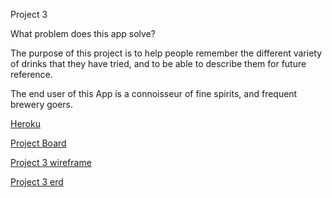 Project 3

What problem does this app solve?

The purpose of this project is to help people remember the different variety of drinks that they have tried, and to be able to describe them for future reference.

The end user of this App is a connoisseur of fine spirits, and frequent brewery goers.

[Heroku](https://warm-island-31858.herokuapp.com)

[Project Board](https://github.com/bclark12/project3/projects/1)

[Project 3 wireframe](client/public/project3wireframe.jpg)

[Project 3 erd](client/public/project3erd.jpg)
